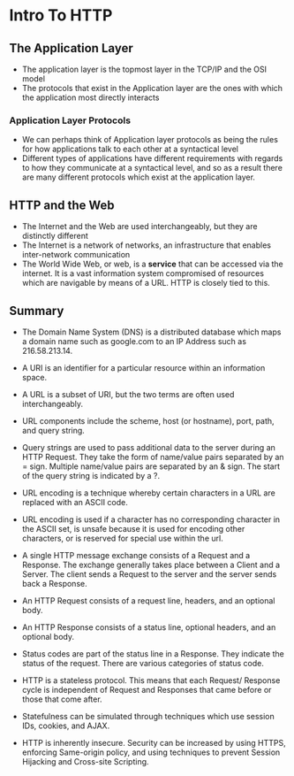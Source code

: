 # Intro To HTTP

## The Application Layer

- The application layer is the topmost layer in the TCP/IP and the OSI model
- The protocols that exist in the Application layer are the ones with which the application most directly interacts

### Application Layer Protocols

- We can perhaps think of Application layer protocols as being the rules for how applications talk to each other at a syntactical level
- Different types of applications have different requirements with regards to how they communicate at a syntactical level, and so as a result there are many different protocols which exist at the application layer.

## HTTP and the Web

- The Internet and the Web are used interchangeably, but they are distinctly different
- The Internet is a network of networks, an infrastructure that enables inter-network communication
- The World Wide Web, or web, is a **service** that can be accessed via the internet. It is a vast information system compromised of resources which are navigable by means of a URL. HTTP is closely tied to this.

## Summary

- The Domain Name System (DNS) is a distributed database which maps a domain name such as google.com to an IP Address such as 216.58.213.14.

- A URI is an identifier for a particular resource within an information space.

- A URL is a subset of URI, but the two terms are often used interchangeably.

- URL components include the scheme, host (or hostname), port, path, and query string.

- Query strings are used to pass additional data to the server during an HTTP Request. They take the form of name/value pairs separated by an = sign. Multiple name/value pairs are separated by an & sign. The start of the query string is indicated by a ?.

- URL encoding is a technique whereby certain characters in a URL are replaced with an ASCII code.

- URL encoding is used if a character has no corresponding character in the ASCII set, is unsafe because it is used for encoding other characters, or is reserved for special use within the url.

- A single HTTP message exchange consists of a Request and a Response. The exchange generally takes place between a Client and a Server. The client sends a Request to the server and the server sends back a Response.

- An HTTP Request consists of a request line, headers, and an optional body.

- An HTTP Response consists of a status line, optional headers, and an optional body.

- Status codes are part of the status line in a Response. They indicate the status of the request. There are various categories of status code.

- HTTP is a stateless protocol. This means that each Request/ Response cycle is independent of Request and Responses that came before or those that come after.

- Statefulness can be simulated through techniques which use session IDs, cookies, and AJAX.

- HTTP is inherently insecure. Security can be increased by using HTTPS, enforcing Same-origin policy, and using techniques to prevent Session Hijacking and Cross-site Scripting.